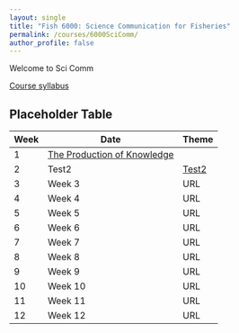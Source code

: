```yaml
---
layout: single
title: "Fish 6000: Science Communication for Fisheries"
permalink: /courses/6000SciComm/
author_profile: false
---
```


Welcome to Sci Comm

[Course syllabus](/courses/6000SciComm/6000Syllabus/)


## Placeholder Table


| **Week**  | **Date** | **Theme**  |
|-----------|------------|-------------|
| 1         | [The Production of Knowledge](/courses/6000SciComm/6000Week1/) |
|2| Test2 | [Test2](http://www.cnn.com)|
|3| Week 3| URL|
|4| Week 4| URL|
|5| Week 5| URL |
|6| Week 6| URL|
|7| Week 7| URL|
|8| Week 8| URL|
|9| Week 9| URL|
|10| Week 10| URL|
|11| Week 11| URL|
|12| Week 12| URL|

